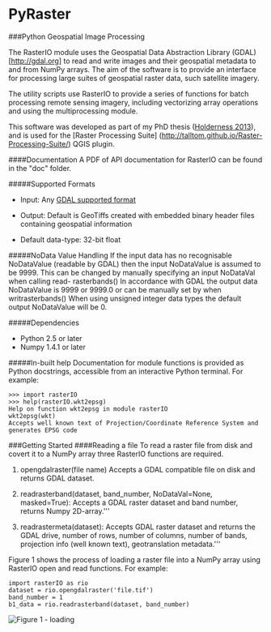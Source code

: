 PyRaster
========
###Python Geospatial Image Processing

The RasterIO module uses the Geospatial Data Abstraction Library (GDAL)[http://gdal.org] to read and write images and their geospatial metadata to and from NumPy arrays. The aim of the software is to provide an interface for processing large suites of geospatial raster data, such satellite imagery.

The utility scripts use RasterIO to provide a series of functions for batch processing remote sensing imagery, including vectorizing array operations and using the multiprocessing module.

This software was developed as part of my PhD thesis ([Holderness 2013](https://theses.ncl.ac.uk/dspace/handle/10443/1856)), and is used for the [Raster Processing Suite] (http://talltom.github.io/Raster-Processing-Suite/) QGIS plugin.

####Documentation
A PDF of API documentation for RasterIO can be found in the "doc" folder.

#####Supported Formats
* Input: Any [GDAL supported format](http://gdal.org/formats_list.html)
* Output: Default is GeoTiffs created with embedded binary header files containing geospatial information

* Default data-type: 32-bit float

#####NoData Value Handling
If the input data has no recognisable NoDataValue (readable by GDAL) then the input NoDataValue is assumed to be 9999. This can be changed by manually specifying an input NoDataVal when calling read- rasterbands() In accordance with GDAL the output data NoDataValue is 9999 or 9999.0 or can be manually set by when writrasterbands() When using unsigned integer data types the default output NoDataValue will be 0.

#####Dependencies
* Python 2.5 or later
* Numpy 1.4.1 or later

#####In-built help
Documentation for module functions is provided as Python docstrings, accessible from an interactive Python terminal. For example:

```
>>> import rasterIO
>>> help(rasterIO.wkt2epsg)
Help on function wkt2epsg in module rasterIO
wkt2epsg(wkt)
Accepts well known text of Projection/Coordinate Reference System and generates EPSG code
```

###Getting Started
####Reading a file
To read a raster file from disk and covert it to a NumPy array three RasterIO functions are required.

1. opengdalraster(file name)
Accepts a GDAL compatible file on disk and returns GDAL dataset.

2. readrasterband(dataset, band_number, NoDataVal=None, masked=True):
Accepts a GDAL raster dataset and band number, returns Numpy 2D-array.'''

3. readrastermeta(dataset):
Accepts GDAL raster dataset and returns the GDAL drive, number of rows, number of columns, number of bands, projection info (well known text), geotranslation metadata.'''

Figure 1 shows the process of loading a raster file into a NumPy array using RasterIO open and read functions. For example:

```
import rasterIO as rio
dataset = rio.opengdalraster('file.tif')
band_number = 1
b1_data = rio.readrasterband(dataset, band_number)
```

![Figure 1 - loading](https://duckduckgo.com/assets/badges/logo_square.64.png)
